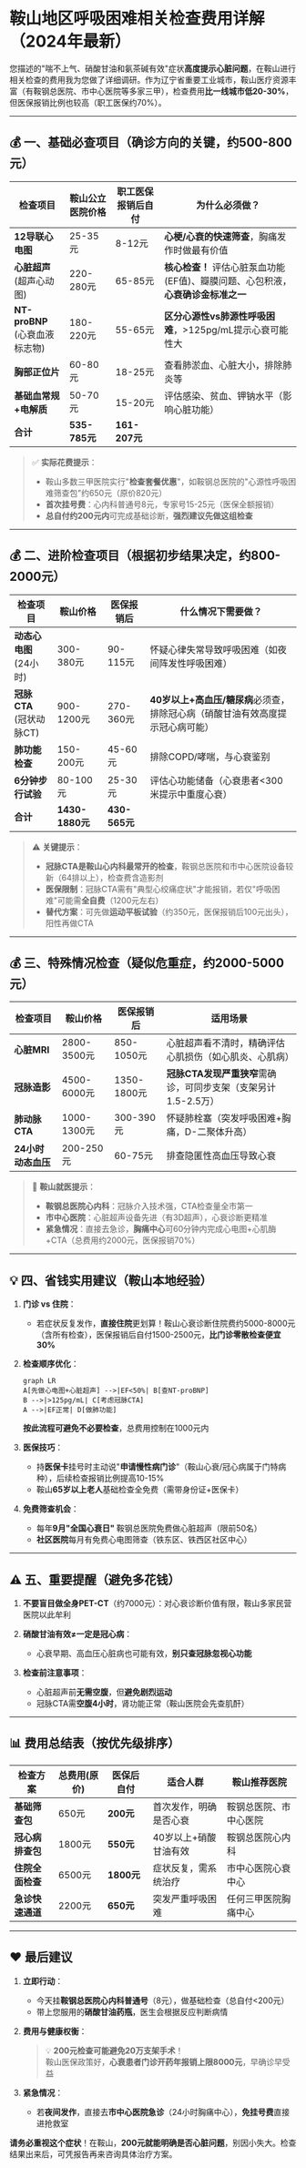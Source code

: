 # 鞍山地区呼吸困难相关检查费用详解（2024年最新）

您描述的"喘不上气、硝酸甘油和氨茶碱有效"症状**高度提示心脏问题**，在鞍山进行相关检查的费用我为您做了详细调研。作为辽宁省重要工业城市，鞍山医疗资源丰富（有鞍钢总医院、市中心医院等多家三甲），检查费用**比一线城市低20-30%**，但医保报销比例也较高（职工医保约70%）。

---

## 💰 一、基础必查项目（确诊方向的关键，约500-800元）

| 检查项目                       | 鞍山公立医院价格     | 职工医保报销后自付    | 为什么必须做？                                         |
| -------------------------- | ------------ | ------------ | ----------------------------------------------- |
| **12导联心电图**                | 25-35元       | 8-12元        | **心梗/心衰的快速筛查**，胸痛发作时做最有价值                       |
| **心脏超声**<br>(超声心动图)        | 220-280元     | 65-85元       | **核心检查！** 评估心脏泵血功能(EF值)、瓣膜问题、心包积液，**心衰确诊金标准之一** |
| **NT-proBNP**<br>(心衰血液标志物) | 180-220元     | 55-65元       | **区分心源性vs肺源性呼吸困难**，>125pg/mL提示心衰可能性大            |
| **胸部正位片**                  | 60-80元       | 18-25元       | 查看肺淤血、心脏大小，排除肺炎等                                |
| **基础血常规+电解质**              | 50-70元       | 15-20元       | 评估感染、贫血、钾钠水平（影响心脏功能）                            |
| **合计**                     | **535-785元** | **161-207元** |                                                 |

> ✅ **实际花费提示**：  
> - 鞍山多数三甲医院实行"**检查套餐优惠**"，如鞍钢总医院的"心源性呼吸困难筛查包"约650元（原价820元）  
> - **首次挂号费**：心内科普通号8元，专家号15-25元（医保全额报销）  
> - **总自付约200元内**可完成基础诊断，**强烈建议先做这组检查**

---

## 💰 二、进阶检查项目（根据初步结果决定，约800-2000元）

| 检查项目                | 鞍山价格         | 医保报销后      | 什么情况下需要做？                                                                 |
|-------------------------|------------------|----------------|-------------------------------------------------------------------------------|
| **动态心电图**<br>(24小时) | 300-380元        | 90-115元       | 怀疑心律失常导致呼吸困难（如夜间阵发性呼吸困难）                                |
| **冠脉CTA**<br>(冠状动脉CT) | 900-1200元       | 270-360元      | **40岁以上+高血压/糖尿病**必须查，排除冠心病（硝酸甘油有效高度提示冠心病可能） |
| **肺功能检查**          | 150-200元        | 45-60元        | 排除COPD/哮喘，与心衰鉴别                                                     |
| **6分钟步行试验**       | 80-100元         | 25-30元        | 评估心功能储备（心衰患者<300米提示中重度心衰）                                 |
| **合计**                | **1430-1880元**  | **430-565元**  |                                                                               |

> ⚠️ **关键提示**：  
> - **冠脉CTA是鞍山心内科最常开的检查**，鞍钢总医院和市中心医院设备较新（64排以上），检查费含造影剂  
> - **医保限制**：冠脉CTA需有"典型心绞痛症状"才能报销，若仅"呼吸困难"可能需**全自费**（1200元左右）  
> - **替代方案**：可先做**运动平板试验**（约350元，医保报销后100元出头），阳性再做CTA

---

## 💰 三、特殊情况检查（疑似危重症，约2000-5000元）

| 检查项目                | 鞍山价格         | 医保报销后      | 适用场景                                                                      |
|-------------------------|------------------|----------------|-----------------------------------------------------------------------------|
| **心脏MRI**             | 2800-3500元      | 850-1050元     | 心脏超声看不清时，精确评估心肌损伤（如心肌炎、心肌病）                      |
| **冠脉造影**            | 4500-6000元      | 1350-1800元    | **冠脉CTA发现严重狭窄**需确诊，可同步支架（支架另计1.5-2.5万）               |
| **肺动脉CTA**           | 1000-1300元      | 300-390元      | 怀疑肺栓塞（突发呼吸困难+胸痛，D-二聚体升高）                                |
| **24小时动态血压**      | 200-250元        | 60-75元        | 排查隐匿性高血压导致心衰                                                     |

> 📌 **鞍山就医提示**：  
> - **鞍钢总医院心内科**：冠脉介入技术强，CTA检查量全市第一  
> - **市中心医院**：心脏超声设备先进（有3D超声），心衰诊断更精准  
> - **紧急情况**：直接去急诊，**胸痛中心**可60分钟内完成心电图+心肌酶+CTA（总费用约2000元，医保报销70%）

---

## 💡 四、省钱实用建议（鞍山本地经验）

1. **门诊 vs 住院**：  
   - 若症状反复发作，**直接住院**更划算！鞍山心衰诊断住院费约5000-8000元（含所有检查），医保报销后自付1500-2500元，**比门诊零散检查便宜30%**

2. **检查顺序优化**：  
   ```mermaid
   graph LR
   A[先做心电图+心脏超声] -->|EF<50%| B[查NT-proBNP]
   B -->|>125pg/mL| C[考虑冠脉CTA]
   A -->|EF正常| D[做肺功能]
   ```
   **按此流程可避免不必要检查**，总费用控制在1000元内

3. **医保技巧**：  
   - 持**医保卡**挂号时主动说"**申请慢性病门诊**"（鞍山心衰/冠心病属于门特病种），后续检查报销比例提高10-15%  
   - 鞍山**65岁以上老人**基础检查全免费（需带身份证+医保卡）

4. **免费筛查机会**：  
   - 每年**9月"全国心衰日"** 鞍钢总医院免费做心脏超声（限前50名）  
   - **社区医院**每月有免费心电图筛查（铁东区、铁西区社区中心）

---

## ⚠️ 五、重要提醒（避免多花钱）

1. **不要盲目做全身PET-CT**（约7000元）：对心衰诊断价值有限，鞍山多家民营医院以此牟利

2. **硝酸甘油有效≠一定是冠心病**：  
   - 心衰早期、高血压心脏病也可能有效，**别只查冠脉忽视心功能**

3. **检查前注意事项**：  
   - 心脏超声前**无需空腹**，但**避免剧烈运动**  
   - 冠脉CTA需**空腹4小时**，肾功能正常（鞍山医院会先查肌酐）

---

## 📊 费用总结表（按优先级排序）

| 检查方案       | 总费用(原价) | 医保后自付     | 适合人群         | 鞍山推荐医院      |
| ---------- | ------- | --------- | ------------ | ----------- |
| **基础筛查包**  | 650元    | **200元**  | 首次发作，明确是否心衰  | 鞍钢总医院、市中心医院 |
| **冠心病排查包** | 1800元   | **550元**  | 40岁以上+硝酸甘油有效 | 鞍钢总医院心内科    |
| **住院全面检查** | 6500元   | **1800元** | 症状反复，需系统治疗   | 市中心医院心衰中心   |
| **急诊快速通道** | 2200元   | **650元**  | 突发严重呼吸困难     | 任何三甲医院胸痛中心  |

---

## ❤️ 最后建议

1. **立即行动**：  
   - 今天挂**鞍钢总医院心内科普通号**（8元），做基础检查（总自付<200元）  
   - 带上您服用的**硝酸甘油药瓶**，医生会根据反应判断病情

2. **费用与健康权衡**：  
   > 💡 **200元检查可能避免20万支架手术**！  
   > 鞍山医保政策好，**心衰患者门诊开药年报销上限8000元**，早确诊早受益

3. **紧急情况**：  
   - 若**夜间发作**，直接去**市中心医院急诊**（24小时胸痛中心），**免挂号费**直接进抢救室

**请务必重视这个症状**！在鞍山，**200元就能明确是否心脏问题**，别因小失大。检查结果出来后，可凭报告再来咨询具体治疗方案。